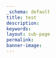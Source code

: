 ```yaml
---
_schema: default
title: test
description:
keywords:
layout: sub-page
permalink:
banner-image:
---
```

